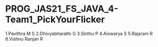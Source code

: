 # PROG_JAS21_FS_JAVA_4-Team1_PickYourFlicker

1.Pavithra M S
2.Dhivyabharathi G
3.Sinthu P
4.Aiswarya S
5.Rajaram R
6.Vishnu Ranjan R
